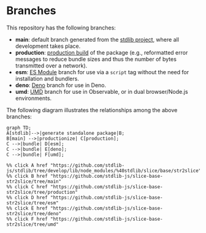 <!--

@license Apache-2.0

Copyright (c) 2022 The Stdlib Authors.

Licensed under the Apache License, Version 2.0 (the "License");
you may not use this file except in compliance with the License.
You may obtain a copy of the License at

    http://www.apache.org/licenses/LICENSE-2.0

Unless required by applicable law or agreed to in writing, software
distributed under the License is distributed on an "AS IS" BASIS,
WITHOUT WARRANTIES OR CONDITIONS OF ANY KIND, either express or implied.
See the License for the specific language governing permissions and
limitations under the License.

-->

# Branches

This repository has the following branches:

-   **main**: default branch generated from the [stdlib project][stdlib-url], where all development takes place.
-   **production**: [production build][production-url] of the package (e.g., reformatted error messages to reduce bundle sizes and thus the number of bytes transmitted over a network).
-   **esm**: [ES Module][esm-url] branch for use via a `script` tag without the need for installation and bundlers.
-   **deno**: [Deno][deno-url] branch for use in Deno.
-   **umd**: [UMD][umd-url] branch for use in Observable, or in dual browser/Node.js environments.

The following diagram illustrates the relationships among the above branches:

```mermaid
graph TD;
A[stdlib]-->|generate standalone package|B;
B[main] -->|productionize| C[production];
C -->|bundle| D[esm];
C -->|bundle| E[deno];
C -->|bundle| F[umd];

%% click A href "https://github.com/stdlib-js/stdlib/tree/develop/lib/node_modules/%40stdlib/slice/base/str2slice"
%% click B href "https://github.com/stdlib-js/slice-base-str2slice/tree/main"
%% click C href "https://github.com/stdlib-js/slice-base-str2slice/tree/production"
%% click D href "https://github.com/stdlib-js/slice-base-str2slice/tree/esm"
%% click E href "https://github.com/stdlib-js/slice-base-str2slice/tree/deno"
%% click F href "https://github.com/stdlib-js/slice-base-str2slice/tree/umd"
```

[stdlib-url]: https://github.com/stdlib-js/stdlib/tree/develop/lib/node_modules/%40stdlib/slice/base/str2slice
[production-url]: https://github.com/stdlib-js/slice-base-str2slice/tree/production
[deno-url]: https://github.com/stdlib-js/slice-base-str2slice/tree/deno
[umd-url]: https://github.com/stdlib-js/slice-base-str2slice/tree/umd
[esm-url]: https://github.com/stdlib-js/slice-base-str2slice/tree/esm